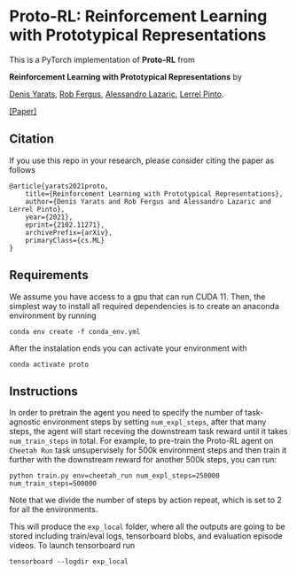 # Proto-RL: Reinforcement Learning with Prototypical Representations

This is a PyTorch implementation of **Proto-RL** from

**Reinforcement Learning with Prototypical Representations** by

[Denis Yarats](https://cs.nyu.edu/~dy1042/), [Rob Fergus](https://cs.nyu.edu/~fergus/pmwiki/pmwiki.php), [Alessandro Lazaric](http://chercheurs.lille.inria.fr/~lazaric/Webpage/Home/Home.html), [Lerrel Pinto](https://cs.nyu.edu/~lp91/).

[[Paper]](https://arxiv.org/abs/2102.11271)

## Citation
If you use this repo in your research, please consider citing the paper as follows
```
@article{yarats2021proto,
    title={Reinforcement Learning with Prototypical Representations},
    author={Denis Yarats and Rob Fergus and Alessandro Lazaric and Lerrel Pinto},
    year={2021},
    eprint={2102.11271},
    archivePrefix={arXiv},
    primaryClass={cs.ML}
}
```

## Requirements
We assume you have access to a gpu that can run CUDA 11. Then, the simplest way to install all required dependencies is to create an anaconda environment by running
```
conda env create -f conda_env.yml
```
After the instalation ends you can activate your environment with
```
conda activate proto
```

## Instructions
In order to pretrain the agent you need to specify the number of task-agnostic environment steps by setting `num_expl_steps`, after that many steps, the agent will start receving the downstream task reward until it takes `num_train_steps` in total. For example, to pre-train the Proto-RL agent on `Cheetah Run` task unsupervisely for 500k environment steps and then train it further with the downstream reward for another 500k steps, you can run:
```
python train.py env=cheetah_run num_expl_steps=250000 num_train_steps=500000
```
Note that we divide the number of steps by action repeat, which is set to 2 for all the environments.

This will produce the `exp_local` folder, where all the outputs are going to be stored including train/eval logs, tensorboard blobs, and evaluation episode videos. To launch tensorboard run
```
tensorboard --logdir exp_local
```
